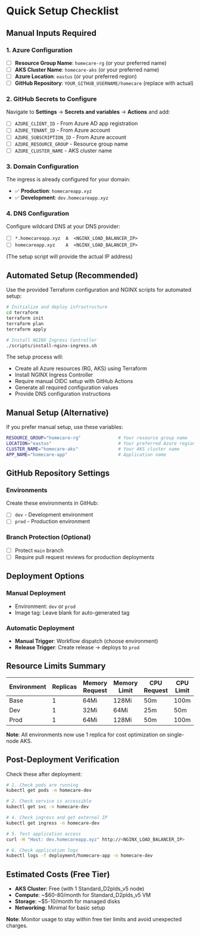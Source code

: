 # Quick Setup Checklist

## Manual Inputs Required

### 1. Azure Configuration
- [ ] **Resource Group Name**: `homecare-rg` (or your preferred name)
- [ ] **AKS Cluster Name**: `homecare-aks` (or your preferred name)
- [ ] **Azure Location**: `eastus` (or your preferred region)
- [ ] **GitHub Repository**: `YOUR_GITHUB_USERNAME/homecare` (replace with actual)

### 2. GitHub Secrets to Configure
Navigate to **Settings** → **Secrets and variables** → **Actions** and add:

- [ ] `AZURE_CLIENT_ID` - From Azure AD app registration
- [ ] `AZURE_TENANT_ID` - From Azure account
- [ ] `AZURE_SUBSCRIPTION_ID` - From Azure account
- [ ] `AZURE_RESOURCE_GROUP` - Resource group name
- [ ] `AZURE_CLUSTER_NAME` - AKS cluster name

### 3. Domain Configuration
The ingress is already configured for your domain:

- ✅ **Production**: `homecareapp.xyz`
- ✅ **Development**: `dev.homecareapp.xyz`

### 4. DNS Configuration
Configure wildcard DNS at your DNS provider:
- [ ] `*.homecareapp.xyz  A  <NGINX_LOAD_BALANCER_IP>`
- [ ] `homecareapp.xyz    A  <NGINX_LOAD_BALANCER_IP>`

(The setup script will provide the actual IP address)

## Automated Setup (Recommended)

Use the provided Terraform configuration and NGINX scripts for automated setup:

```bash
# Initialize and deploy infrastructure
cd terraform
terraform init
terraform plan
terraform apply

# Install NGINX Ingress Controller
./scripts/install-nginx-ingress.sh
```

The setup process will:
- Create all Azure resources (RG, AKS) using Terraform
- Install NGINX Ingress Controller
- Require manual OIDC setup with GitHub Actions
- Generate all required configuration values
- Provide DNS configuration instructions

## Manual Setup (Alternative)

If you prefer manual setup, use these variables:

```bash
RESOURCE_GROUP="homecare-rg"              # Your resource group name
LOCATION="eastus"                         # Your preferred Azure region
CLUSTER_NAME="homecare-aks"               # Your AKS cluster name
APP_NAME="homecare-app"                   # Application name
```

## GitHub Repository Settings

### Environments
Create these environments in GitHub:
- [ ] `dev` - Development environment
- [ ] `prod` - Production environment

### Branch Protection (Optional)
- [ ] Protect `main` branch
- [ ] Require pull request reviews for production deployments

## Deployment Options

### Manual Deployment
- Environment: `dev` or `prod`
- Image tag: Leave blank for auto-generated tag

### Automatic Deployment
- **Manual Trigger**: Workflow dispatch (choose environment)
- **Release Trigger**: Create release → deploys to `prod`

## Resource Limits Summary

| Environment | Replicas | Memory Request | Memory Limit | CPU Request | CPU Limit |
|-------------|----------|----------------|--------------|-------------|-----------|
| Base        | 1        | 64Mi           | 128Mi        | 50m         | 100m      |
| Dev         | 1        | 32Mi           | 64Mi         | 25m         | 50m       |
| Prod        | 1        | 64Mi           | 128Mi        | 50m         | 100m      |

**Note**: All environments now use 1 replica for cost optimization on single-node AKS.

## Post-Deployment Verification

Check these after deployment:

```bash
# 1. Check pods are running
kubectl get pods -n homecare-dev

# 2. Check service is accessible
kubectl get svc -n homecare-dev

# 4. Check ingress and get external IP
kubectl get ingress -n homecare-dev

# 5. Test application access
curl -H "Host: dev.homecareapp.xyz" http://<NGINX_LOAD_BALANCER_IP>

# 6. Check application logs
kubectl logs -f deployment/homecare-app -n homecare-dev
```

## Estimated Costs (Free Tier)

- **AKS Cluster**: Free (with 1 Standard_D2plds_v5 node)
- **Compute**: ~$60-80/month for Standard_D2plds_v5 VM
- **Storage**: ~$5-10/month for managed disks
- **Networking**: Minimal for basic setup

**Note**: Monitor usage to stay within free tier limits and avoid unexpected charges.
